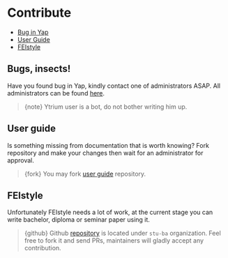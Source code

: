 # Contribute

- [Bug in Yap](#buggy-yap)
- [User Guide](#user-guide)
- [FEIstyle](#fei-style)

<a name="buggy-yap"></a>
## Bugs, insects!

Have you found bug in Yap, kindly contact one of administrators ASAP. All administrators can be found [here](https://github.com/orgs/stu-ba/teams/yap-root).

> {note} Ytrium user is a bot, do not bother writing him up.

<a name="user-guide"></a>
## User guide

Is something missing from documentation that is worth knowing? Fork repository and make your changes then wait for an administrator for approval.

> {fork} You may fork [user guide](https://github.com/stu-ba/yap-3-user-guide) repository.

<a name="fei-style"></a>
## FEIstyle

Unfortunately FEIstyle needs a lot of work, at the current stage you can write bachelor, diploma or seminar paper using it.

> {github} Github [repository](https://github.com/stu-ba/FEIStyle) is located under `stu-ba` organization. Feel free to fork it and send PRs, maintainers will gladly accept any contribution.
